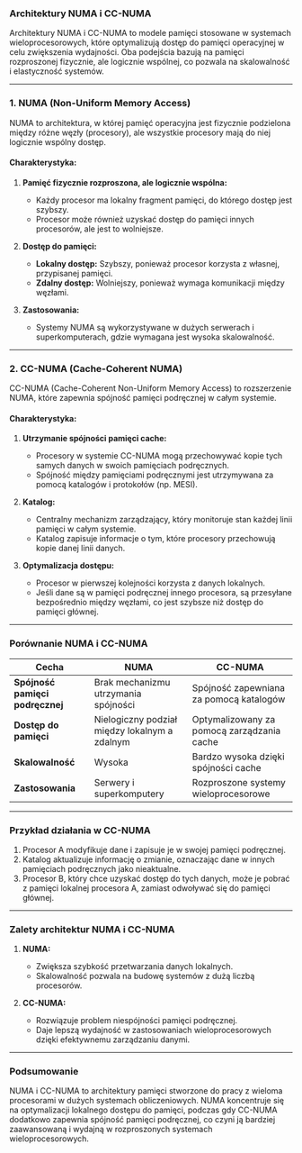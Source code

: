 ### Architektury NUMA i CC-NUMA

Architektury NUMA i CC-NUMA to modele pamięci stosowane w systemach wieloprocesorowych, które optymalizują dostęp do pamięci operacyjnej w celu zwiększenia wydajności. Oba podejścia bazują na pamięci rozproszonej fizycznie, ale logicznie wspólnej, co pozwala na skalowalność i elastyczność systemów.

---

### **1. NUMA (Non-Uniform Memory Access)**

NUMA to architektura, w której pamięć operacyjna jest fizycznie podzielona między różne węzły (procesory), ale wszystkie procesory mają do niej logicznie wspólny dostęp.

#### **Charakterystyka:**
1. **Pamięć fizycznie rozproszona, ale logicznie wspólna:**
   - Każdy procesor ma lokalny fragment pamięci, do którego dostęp jest szybszy.
   - Procesor może również uzyskać dostęp do pamięci innych procesorów, ale jest to wolniejsze.

2. **Dostęp do pamięci:**
   - **Lokalny dostęp:** Szybszy, ponieważ procesor korzysta z własnej, przypisanej pamięci.
   - **Zdalny dostęp:** Wolniejszy, ponieważ wymaga komunikacji między węzłami.

3. **Zastosowania:**
   - Systemy NUMA są wykorzystywane w dużych serwerach i superkomputerach, gdzie wymagana jest wysoka skalowalność.

---

### **2. CC-NUMA (Cache-Coherent NUMA)**

CC-NUMA (Cache-Coherent Non-Uniform Memory Access) to rozszerzenie NUMA, które zapewnia spójność pamięci podręcznej w całym systemie.

#### **Charakterystyka:**
1. **Utrzymanie spójności pamięci cache:**
   - Procesory w systemie CC-NUMA mogą przechowywać kopie tych samych danych w swoich pamięciach podręcznych.
   - Spójność między pamięciami podręcznymi jest utrzymywana za pomocą katalogów i protokołów (np. MESI).

2. **Katalog:**
   - Centralny mechanizm zarządzający, który monitoruje stan każdej linii pamięci w całym systemie.
   - Katalog zapisuje informacje o tym, które procesory przechowują kopie danej linii danych.

3. **Optymalizacja dostępu:**
   - Procesor w pierwszej kolejności korzysta z danych lokalnych.
   - Jeśli dane są w pamięci podręcznej innego procesora, są przesyłane bezpośrednio między węzłami, co jest szybsze niż dostęp do pamięci głównej.

---

### **Porównanie NUMA i CC-NUMA**

| **Cecha**                      | **NUMA**                                       | **CC-NUMA**                                   |
|--------------------------------|------------------------------------------------|----------------------------------------------|
| **Spójność pamięci podręcznej** | Brak mechanizmu utrzymania spójności           | Spójność zapewniana za pomocą katalogów       |
| **Dostęp do pamięci**           | Nielogiczny podział między lokalnym a zdalnym  | Optymalizowany za pomocą zarządzania cache    |
| **Skalowalność**                | Wysoka                                         | Bardzo wysoka dzięki spójności cache         |
| **Zastosowania**                | Serwery i superkomputery                       | Rozproszone systemy wieloprocesorowe          |

---

### **Przykład działania w CC-NUMA**

1. Procesor A modyfikuje dane i zapisuje je w swojej pamięci podręcznej. 
2. Katalog aktualizuje informację o zmianie, oznaczając dane w innych pamięciach podręcznych jako nieaktualne.
3. Procesor B, który chce uzyskać dostęp do tych danych, może je pobrać z pamięci lokalnej procesora A, zamiast odwoływać się do pamięci głównej.

---

### **Zalety architektur NUMA i CC-NUMA**

1. **NUMA:**
   - Zwiększa szybkość przetwarzania danych lokalnych.
   - Skalowalność pozwala na budowę systemów z dużą liczbą procesorów.

2. **CC-NUMA:**
   - Rozwiązuje problem niespójności pamięci podręcznej.
   - Daje lepszą wydajność w zastosowaniach wieloprocesorowych dzięki efektywnemu zarządzaniu danymi.

---

### **Podsumowanie**

NUMA i CC-NUMA to architektury pamięci stworzone do pracy z wieloma procesorami w dużych systemach obliczeniowych. NUMA koncentruje się na optymalizacji lokalnego dostępu do pamięci, podczas gdy CC-NUMA dodatkowo zapewnia spójność pamięci podręcznej, co czyni ją bardziej zaawansowaną i wydajną w rozproszonych systemach wieloprocesorowych.